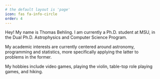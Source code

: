```yaml
---
# the default layout is 'page'
icon: fas fa-info-circle
order: 4
---
```


Hey! My name is Thomas Behling. I am currently a Ph.D. student at MSU, in the Dual Ph.D. Astrophysics and Computer Science Program.

My academic interests are currently centered around astronomy, programming and statistics, more specifically applying the latter to problems in the former.

My hobbies include video games, playing the violin, table-top role playing games, and hiking.


